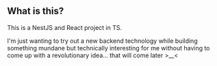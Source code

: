 ## What is this?

This is a NestJS and React project in TS.

I'm just wanting to try out a new backend technology while building something mundane but technically interesting for me without having to come up with a revolutionary idea... that will come later >__<
